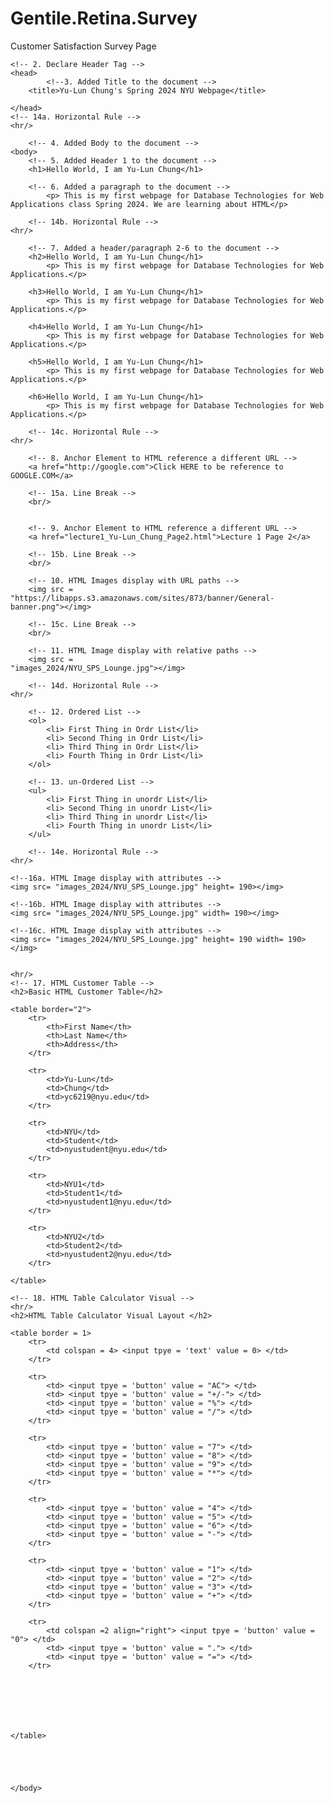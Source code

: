 # Gentile.Retina.Survey
Customer Satisfaction Survey Page
<!-- 1. Declare HTML5 Document -->

<!DOCTYPE html>

	<!-- 2. Declare Header Tag -->
	<head>
			<!--3. Added Title to the document -->
		<title>Yu-Lun Chung's Spring 2024 NYU Webpage</title>
		
	</head>
	<!-- 14a. Horizontal Rule -->
	<hr/>
	
		<!-- 4. Added Body to the document -->
	<body>
		<!-- 5. Added Header 1 to the document -->
		<h1>Hello World, I am Yu-Lun Chung</h1>
	
		<!-- 6. Added a paragraph to the document -->
			<p> This is my first webpage for Database Technologies for Web Applications class Spring 2024. We are learning about HTML</p>
		
		<!-- 14b. Horizontal Rule -->
	<hr/>	

		<!-- 7. Added a header/paragraph 2-6 to the document -->
		<h2>Hello World, I am Yu-Lun Chung</h1>
			<p> This is my first webpage for Database Technologies for Web Applications.</p>
		
		<h3>Hello World, I am Yu-Lun Chung</h1>
			<p> This is my first webpage for Database Technologies for Web Applications.</p>
			
		<h4>Hello World, I am Yu-Lun Chung</h1>
			<p> This is my first webpage for Database Technologies for Web Applications.</p>
			
		<h5>Hello World, I am Yu-Lun Chung</h1>
			<p> This is my first webpage for Database Technologies for Web Applications.</p>
		
		<h6>Hello World, I am Yu-Lun Chung</h1>
			<p> This is my first webpage for Database Technologies for Web Applications.</p>
		
		<!-- 14c. Horizontal Rule -->
	<hr/>	
		
		<!-- 8. Anchor Element to HTML reference a different URL -->
		<a href="http://google.com">Click HERE to be reference to GOOGLE.COM</a>
		
		<!-- 15a. Line Break -->
		<br/>
		
		
		<!-- 9. Anchor Element to HTML reference a different URL -->
		<a href="lecture1_Yu-Lun_Chung_Page2.html">Lecture 1 Page 2</a>
	
		<!-- 15b. Line Break -->
		<br/>
	
		<!-- 10. HTML Images display with URL paths -->
		<img src =
	"https://libapps.s3.amazonaws.com/sites/873/banner/General-banner.png"></img>
		
		<!-- 15c. Line Break -->
		<br/>
		
		<!-- 11. HTML Image display with relative paths -->
		<img src = 
	"images_2024/NYU_SPS_Lounge.jpg"></img>
	
		<!-- 14d. Horizontal Rule -->
	<hr/>	
	
		<!-- 12. Ordered List -->
		<ol>
			<li> First Thing in Ordr List</li>
			<li> Second Thing in Ordr List</li>
			<li> Third Thing in Ordr List</li>
			<li> Fourth Thing in Ordr List</li>
		</ol>
		
		<!-- 13. un-Ordered List -->
		<ul>
			<li> First Thing in unordr List</li>
			<li> Second Thing in unordr List</li>
			<li> Third Thing in unordr List</li>
			<li> Fourth Thing in unordr List</li>
		</ul>
		
		<!-- 14e. Horizontal Rule -->
	<hr/>	 
	
	<!--16a. HTML Image display with attributes -->
	<img src= "images_2024/NYU_SPS_Lounge.jpg" height= 190></img>
	
	<!--16b. HTML Image display with attributes -->
	<img src= "images_2024/NYU_SPS_Lounge.jpg" width= 190></img>
	
	<!--16c. HTML Image display with attributes -->
	<img src= "images_2024/NYU_SPS_Lounge.jpg" height= 190 width= 190></img>
	
	
	<hr/>
	<!-- 17. HTML Customer Table -->
	<h2>Basic HTML Customer Table</h2>
	
	<table border="2">
		<tr>
			<th>First Name</th>
			<th>Last Name</th>
			<th>Address</th>
		</tr>
		
		<tr>
			<td>Yu-Lun</td>
			<td>Chung</td>
			<td>yc6219@nyu.edu</td>
		</tr>
		
		<tr>
			<td>NYU</td>
			<td>Student</td>
			<td>nyustudent@nyu.edu</td>
		</tr>
		
		<tr>
			<td>NYU1</td>
			<td>Student1</td>
			<td>nyustudent1@nyu.edu</td>
		</tr>
		
		<tr>
			<td>NYU2</td>
			<td>Student2</td>
			<td>nyustudent2@nyu.edu</td>
		</tr>
	
	</table>
	
	<!-- 18. HTML Table Calculator Visual -->
	<hr/>
	<h2>HTML Table Calculator Visual Layout </h2>
	
	<table border = 1>
		<tr>
			<td colspan = 4> <input tpye = 'text' value = 0> </td>
		</tr>
	
		<tr>
			<td> <input tpye = 'button' value = "AC"> </td>
			<td> <input tpye = 'button' value = "+/-"> </td>
			<td> <input tpye = 'button' value = "%"> </td>
			<td> <input tpye = 'button' value = "/"> </td>
		</tr>
	
		<tr>
			<td> <input tpye = 'button' value = "7"> </td>
			<td> <input tpye = 'button' value = "8"> </td>
			<td> <input tpye = 'button' value = "9"> </td>
			<td> <input tpye = 'button' value = "*"> </td>
		</tr>
		
		<tr>
			<td> <input tpye = 'button' value = "4"> </td>
			<td> <input tpye = 'button' value = "5"> </td>
			<td> <input tpye = 'button' value = "6"> </td>
			<td> <input tpye = 'button' value = "-"> </td>
		</tr>
		
		<tr>
			<td> <input tpye = 'button' value = "1"> </td>
			<td> <input tpye = 'button' value = "2"> </td>
			<td> <input tpye = 'button' value = "3"> </td>
			<td> <input tpye = 'button' value = "+"> </td>
		</tr>
		
		<tr>
			<td colspan =2 align="right"> <input tpye = 'button' value = "0"> </td>
			<td> <input tpye = 'button' value = "."> </td>
			<td> <input tpye = 'button' value = "="> </td>
		</tr>
		
		
	
	
	
	
	
	</table>
	
	
	
	
	
	</body>

</html>
